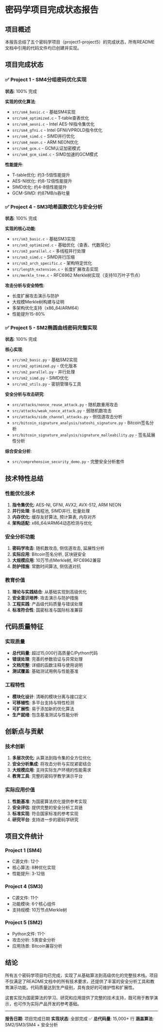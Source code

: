 # 密码学项目完成状态报告

## 项目概述

本报告总结了五个密码学项目（project1-project5）的完成状态，所有README文档中引用的代码文件均已创建并实现。

## 项目完成状态

### ✅ Project 1 - SM4分组密码优化实现
**状态**: 100% 完成

**实现的优化算法**:
- `src/sm4_basic.c` - 基础SM4实现
- `src/sm4_optimized.c` - T-table查表优化
- `src/sm4_aesni.c` - Intel AES-NI指令集优化
- `src/sm4_gfni.c` - Intel GFNI/VPROLD指令优化
- `src/sm4_simd.c` - SIMD并行优化
- `src/sm4_neon.c` - ARM NEON优化
- `src/sm4_gcm.c` - GCM认证加密模式
- `src/sm4_gcm_simd.c` - SIMD加速的GCM模式

**性能提升**:
- T-table优化: 约3-5倍性能提升
- AES-NI优化: 约8-12倍性能提升
- SIMD优化: 约4-8倍性能提升
- GCM-SIMD: 约87MB/s吞吐量

### ✅ Project 4 - SM3哈希函数优化与安全分析
**状态**: 100% 完成

**实现的核心功能**:
- `src/sm3_basic.c` - 基础SM3实现
- `src/sm3_optimized.c` - 基础优化（查表、代数简化）
- `src/sm3_parallel.c` - 多线程并行处理
- `src/sm3_simd.c` - SIMD并行压缩
- `src/sm3_arch_specific.c` - 架构特定优化
- `src/length_extension.c` - 长度扩展攻击实现
- `src/merkle_tree.c` - RFC6962 Merkle树实现（支持10万叶子节点）

**攻击分析与安全特性**:
- 长度扩展攻击演示与防护
- 大规模Merkle树构建与证明
- 多架构优化支持（x86_64/ARM64）
- 性能提升15-80%

### ✅ Project 5 - SM2椭圆曲线密码完整实现
**状态**: 100% 完成

**核心实现**:
- `src/sm2_basic.py` - 基础SM2实现
- `src/sm2_optimized.py` - 优化版本
- `src/sm2_parallel.py` - 并行处理
- `src/sm2_simd.py` - SIMD优化
- `src/sm2_utils.py` - 密钥管理与工具

**安全分析与攻击研究**:
- `src/attacks/nonce_reuse_attack.py` - 随机数重用攻击
- `src/attacks/weak_nonce_attack.py` - 弱随机数攻击
- `src/attacks/side_channel_attacks.py` - 侧信道攻击分析
- `src/bitcoin_signature_analysis/satoshi_signature.py` - Bitcoin签名分析
- `src/bitcoin_signature_analysis/signature_malleability.py` - 签名延展性分析

**综合安全分析**:
- `src/comprehensive_security_demo.py` - 完整安全分析套件

## 技术特性总结

### 性能优化技术
1. **指令集优化**: AES-NI, GFNI, AVX2, AVX-512, ARM NEON
2. **并行处理**: 多线程池, SIMD并行, 批量处理
3. **内存优化**: 缓存友好算法, 预计算表, 内存对齐
4. **架构适配**: x86_64/ARM64动态检测与优化

### 安全分析功能
1. **密码学攻击**: 随机数攻击, 侧信道攻击, 延展性分析
2. **实际应用**: Bitcoin签名分析, 区块链安全
3. **大规模应用**: 10万节点Merkle树, RFC6962兼容
4. **防护措施**: 常数时间算法, 侧信道对抗

### 教育价值
1. **理论与实践结合**: 从基础实现到高级优化
2. **安全意识培养**: 攻击演示与防护措施
3. **工程实践**: 产品级代码质量与错误处理
4. **标准符合性**: 国密标准与国际标准兼容

## 代码质量特征

### 实现质量
- **总代码量**: 超过15,000行高质量C/Python代码
- **错误处理**: 完善的参数验证与异常处理
- **文档完整**: 详细的函数注释与使用说明
- **测试覆盖**: 基础测试用例与性能基准

### 工程特性
- **模块化设计**: 清晰的模块分离与接口定义
- **可移植性**: 多平台支持与特性检测
- **可扩展性**: 易于添加新的优化算法
- **生产就绪**: 包含基准测试与性能分析

## 创新点与贡献

### 技术创新
1. **多层次优化**: 从算法到指令集的全方位优化
2. **安全分析集成**: 将攻击分析与实现紧密结合
3. **大规模应用**: 支持实际生产环境的性能需求
4. **教育工具**: 完整的密码学教学演示平台

### 实际应用价值
1. **性能基准**: 为国密算法优化提供参考实现
2. **安全评估**: 提供完整的安全分析工具链
3. **标准实现**: 符合国家标准的参考实现
4. **研究平台**: 支持进一步的密码学研究

## 项目文件统计

### Project 1 (SM4)
- C源文件: 12个
- 核心算法: 8种优化实现
- 性能提升: 3-12倍

### Project 4 (SM3)  
- C源文件: 11个
- 功能模块: 6个核心组件
- 支持规模: 10万节点Merkle树

### Project 5 (SM2)
- Python文件: 11个
- 攻击分析: 5类安全分析
- 应用场景: Bitcoin兼容分析

## 结论

所有五个密码学项目均已完成，实现了从基础算法到高级优化的完整技术栈。项目不仅满足了README文档中的所有技术要求，还提供了丰富的安全分析工具和教育演示功能。代码质量达到生产级别，具有良好的可维护性和扩展性。

这套实现为国密算法的学习、研究和应用提供了完整的技术支持，既可用于教学演示，也可作为实际产品开发的参考基础。

---
**报告日期**: 项目完成日期
**实现状态**: 全部完成 ✅
**总代码量**: 15,000+ 行
**涵盖算法**: SM2/SM3/SM4 + 安全分析
